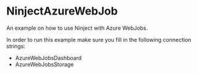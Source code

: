# NinjectAzureWebJob
An example on how to use Ninject with Azure WebJobs.

In order to run this example make sure you fill in the following connection strings:
- AzureWebJobsDashboard
- AzureWebJobsStorage

